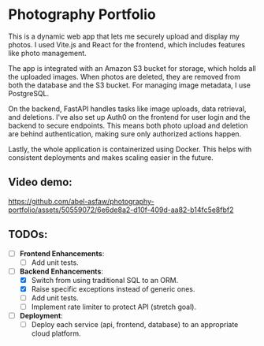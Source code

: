 # Photography Portfolio
This is a dynamic web app that lets me securely upload and display my photos. I used Vite.js and React for the frontend, which includes features like photo management.

The app is integrated with an Amazon S3 bucket for storage, which holds all the uploaded images. When photos are deleted, they are removed from both the database and the S3 bucket. For managing image metadata, I use PostgreSQL.

On the backend, FastAPI handles tasks like image uploads, data retrieval, and deletions. I've also set up Auth0 on the frontend for user login and the backend to secure endpoints. This means both photo upload and deletion are behind authentication, making sure only authorized actions happen.

Lastly, the whole application is containerized using Docker. This helps with consistent deployments and makes scaling easier in the future.

## Video demo:

https://github.com/abel-asfaw/photography-portfolio/assets/50559072/6e6de8a2-d10f-409d-aa82-b14fc5e8fbf2

## TODOs:
- [ ] **Frontend Enhancements**:
  - [ ] Add unit tests.

- [ ] **Backend Enhancements**:
  - [x] Switch from using traditional SQL to an ORM.
  - [x] Raise specific exceptions instead of generic ones.
  - [ ] Add unit tests.
  - [ ] Implement rate limiter to protect API (stretch goal).

- [ ] **Deployment**:
  - [ ] Deploy each service (api, frontend, database) to an appropriate cloud platform.
